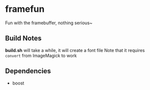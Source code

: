# framefun
Fun with the framebuffer, nothing serious~

## Build Notes

**build.sh** will take a while, it will create a font file
Note that it requires `convert` from ImageMagick to work

## Dependencies

* boost
